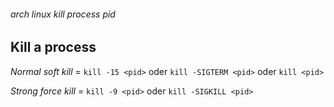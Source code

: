 ###### arch linux kill process pid

## Kill a process

*Normal soft kill* = `kill -15 <pid>` oder `kill -SIGTERM <pid>` oder `kill <pid>` 


*Strong force kill* = `kill -9 <pid>` oder `kill -SIGKILL <pid>`
